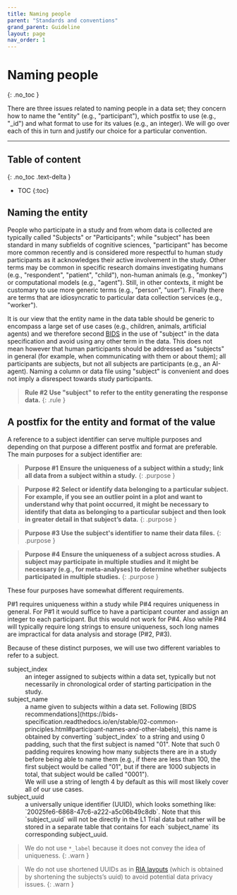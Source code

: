 ```yaml
---
title: Naming people
parent: "Standards and conventions"
grand_parent: Guideline
layout: page
nav_order: 1
---
```



# Naming people
{: .no_toc }

There are three issues related to naming people in a data set; they concern how to name the "entity" (e.g., "participant"), which postfix to use (e.g., "_id") and what format to use for its values (e.g., an integer). We will go over each of this in turn and justify our choice for a particular convention.


<hr>

## Table of content
{: .no_toc .text-delta }
- TOC
{:toc}


## Naming the entity

People who participate in a study and from whom data is collected are typically called "Subjects" or "Participants"; while "subject" has been standard in many subfields of cognitive sciences, "participant" has become more common recently and is considered more respectful to human study participants as it acknowledges their active involvement in the study. Other terms may be common in specific research domains investigating humans (e.g., "respondent", "patient", "child"), non-human animals (e.g., "monkey") or computational models (e.g., "agent"). Still, in other contexts, it might be customary to use more generic terms (e.g., "person", "user"). Finally there are terms that are idiosyncratic to particular data collection services (e.g., "worker").

It is our view that the entity name in the data table should be generic to encompass a large set of use cases (e.g., children, animals, artificial agents) and we therefore second [BIDS](https://) in the use of "subject" in the data specification and avoid using any other term in the data. This does not mean however that human participants should be addressed as "subjects" in general (for example, when communicating with them or about them); all participants are subjects, but not all subjects are participants (e.g., an AI-agent). Naming a column or data file using "subject" is convenient and does not imply a disrespect towards study participants.


>**Rule #2**
>**Use "subject" to refer to the entity generating the response data.**
{: .rule }

## A postfix for the entity and format of the value

A reference to a subject identifier can serve multiple purposes and depending on that purpose a different postfix and format are preferable. The main purposes for a subject identifier are:

>**Purpose #1**
>**Ensure the uniqueness of a subject within a study; link all data from a subject within a study.**
{: .purpose }

>**Purpose #2**
>**Select or identify data belonging to a particular subject. For example, if you see an outlier point in a plot and want to understand why that point occurred, it might be necessary to identify that data as belonging to a particular subject and then look in greater detail in that subject’s data.**
{: .purpose }

>**Purpose #3**
>**Use the subject's identifier to name their data files.**
{: .purpose }

>**Purpose #4**
>**Ensure the uniqueness of a subject across studies. A subject may participate in multiple studies and it might be necessary (e.g., for meta-analyses) to determine whether subjects participated in multiple studies.**
{: .purpose }

These four purposes have somewhat different requirements. 

P#1 requires uniqueness within a study while P#4 requires uniqueness in general. For P#1 it would suffice to have a participant counter and assign an integer to each participant. But this would not work for P#4. Also while P#4 will typically require long strings to ensure uniqueness, soch long names are impractical for data analysis and storage (P#2, P#3). 

Because of these distinct purposes, we will use two different variables to refer to a subject.

<dl>
  <dt>subject_index</dt>
  <dd markdown="1">
  an integer assigned to subjects within a data set, typically but not necessarily in chronological order of starting participation in the study.
  </dd>

  <dt>subject_name</dt>
  <dd markdown="1">
  a name given to subjects within a data set. Following [BIDS recommendations](https://bids-specification.readthedocs.io/en/stable/02-common-principles.html#participant-names-and-other-labels), this name is obtained by converting `subject_index` to a string and using 0 padding, such that the first subject is named "01". Note that such 0 padding requires knowing how many subjects there are in a study before being able to name them (e.g., if there are less than 100, the first subject would be called "01", but if there are 1000 subjects in total, that subject would be called "0001"). <br />
  We will use a string of length 4 by default as this will most likely cover all of our use cases.
  </dd>
  
  <dt>subject_uuid</dt>
  <dd markdown="1">
  a universally unique identifier (UUID), which looks something like: `20025fe6-6868-47c6-a222-a5c06b49c8db`. Note that this `subject_uuid` will not be directly in the L1 Trial data but rather will be stored in a separate table that contains for each `subject_name` its corresponding subject_uuid.
  </dd>

</dl>



> We do not use `*_label` because it does not convey the idea of uniqueness.
{: .warn }

> We do not use shortened UUIDs as in [RIA layouts](https://github.com/datalad/git-annex-ria-remote) (which is obtained by shortening the subjects’s uuid) to avoid potential data privacy issues.
{: .warn }
